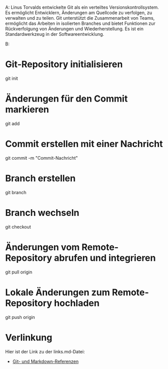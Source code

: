 A: Linus Torvalds entwickelte Git als ein verteiltes Versionskontrollsystem. 
   Es ermöglicht Entwicklern, Änderungen am Quellcode zu verfolgen, zu verwalten und zu teilen.
   Git unterstützt die Zusammenarbeit von Teams, ermöglicht das Arbeiten in isolierten Branches
   und bietet Funktionen zur Rückverfolgung von Änderungen und Wiederherstellung.
   Es ist ein Standardwerkzeug in der Softwareentwicklung.
 
B:
# Git-Repository initialisieren
git init
 
# Änderungen für den Commit markieren
git add <dateiname>
 
# Commit erstellen mit einer Nachricht
git commit -m "Commit-Nachricht"
 
# Branch erstellen
git branch <branchname>
 
# Branch wechseln
git checkout <branchname>
 
# Änderungen vom Remote-Repository abrufen und integrieren
git pull origin <branchname>
 
# Lokale Änderungen zum Remote-Repository hochladen
git push origin <branchname>


# Verlinkung

Hier ist der Link zu der links.md-Datei:

- [Git- und Markdown-Referenzen](links.md)
 